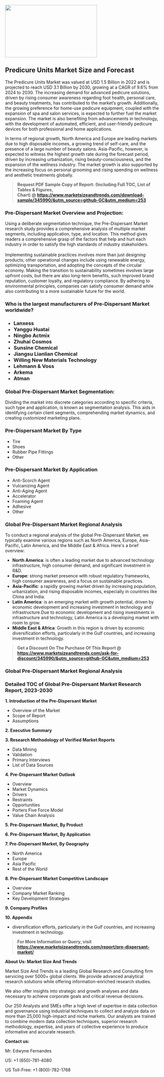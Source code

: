 <p><img class="alignnone size-medium wp-image-20088" src="https://ffe5etoiles.com/wp-content/uploads/2024/12/MST1-300x171.png" alt="" width="300" height="171" /></p><h2>Predicure Units Market Size and Forecast</h2><p>The Predicure Units Market was valued at USD 1.5 Billion in 2022 and is projected to reach USD 3.1 Billion by 2030, growing at a CAGR of 9.6% from 2024 to 2030. The increasing demand for advanced pedicure solutions, driven by rising consumer awareness regarding foot health, personal care, and beauty treatments, has contributed to the market’s growth. Additionally, the growing preference for home-use pedicure equipment, coupled with the expansion of spa and salon services, is expected to further fuel the market expansion. The market is also benefiting from advancements in technology, with the development of automated, efficient, and user-friendly pedicure devices for both professional and home applications.</p><p>In terms of regional growth, North America and Europe are leading markets due to high disposable incomes, a growing trend of self-care, and the presence of a large number of beauty salons. Asia-Pacific, however, is expected to witness the highest growth rate during the forecast period, driven by increasing urbanization, rising beauty-consciousness, and the expansion of the wellness industry. The market growth is also supported by the increasing focus on personal grooming and rising spending on wellness and aesthetic treatments globally.</p></p><blockquote id="" class=""><strong>Request PDF Sample Copy of Report: (Including Full TOC, List of Tables &amp; Figures, Chart)&nbsp;@&nbsp;<strong><a href="https://www.marketsizeandtrends.com/download-sample/345990/&utm_source=github-GC&utm_medium=253" target="_blank">https://www.marketsizeandtrends.com/download-sample/345990/&utm_source=github-GC&utm_medium=253</a></strong></strong></blockquote><h3 id="" class="">Pre-Dispersant Market&nbsp;Overview and Projection:</h3><p id="" class="">Using a deliberate segmentation technique, the Pre-Dispersant Market research study provides a comprehensive analysis of multiple market segments, including application, type, and location. This method gives readers a comprehensive grasp of the factors that help and hurt each industry in order to satisfy the high standards of industry stakeholders. <br /> <br />Implementing sustainable practices involves more than just designing products; other operational changes include using renewable energy, optimizing transportation, and adopting the concepts of the circular economy. Making the transition to sustainability sometimes involves large upfront costs, but there are also long-term benefits, such improved brand reputation, customer loyalty, and regulatory compliance. By adhering to environmental principles, companies can satisfy consumer demand while also contributing to a more sustainable future for the world.</p><h3 id="" class="">Who is the largest manufacturers of&nbsp;Pre-Dispersant Market worldwide?</h3><h3 class=""><p><ul><li>Lanxess </li><li> Yanggu Huatai </li><li> Ningbo Actmix </li><li> Zhuhai Cosmos </li><li> Sunsine Chemical </li><li> Jiangsu Lianlian Chemical </li><li> Willing New Materials Technology </li><li> Lehmann & Voss </li><li> Arkema </li><li> Atman</li></ul></p></h3><h3 id="" class="">Global&nbsp;Pre-Dispersant Market Segmentation:</h3><p id="" class="">Dividing the market into discrete categories according to specific criteria, such type and application, is known as segmentation analysis. This aids in identifying certain client segments, comprehending market dynamics, and creating customized marketing plans.</p><h3 id="" class="">Pre-Dispersant Market&nbsp;By Type</h3><p><p><ul><li>Tire</li><li> Shoes</li><li> Rubber Pipe Fittings</li><li> Other</p></li></ul></p></p><h3 id="" class="">Pre-Dispersant Market&nbsp;By Application</h3><p class=""><p><ul><li>Anti-Scorch Agent</li><li> Vulcanizing Agent</li><li> Anti-Aging Agent</li><li> Accelerator</li><li> Foaming Agent</li><li> Adhesive</li><li> Other</li></ul></p></p><h3 id="" class="">Global Pre-Dispersant Market Regional Analysis</h3><p id="" class="">To conduct a regional analysis of the global Pre-Dispersant Market, we typically examine various regions such as North America, Europe, Asia-Pacific, Latin America, and the Middle East &amp; Africa. Here's a brief overview:</p><ul><li><strong>North America</strong>: is often a leading market due to advanced technology infrastructure, high consumer demand, and significant investment in R&amp;D.</li><li><strong>Europe</strong>: strong market presence with robust regulatory frameworks, high consumer awareness, and a focus on sustainable practices.</li><li><strong>Asia-Pacific</strong>: a rapidly growing market driven by increasing population, urbanization, and rising disposable incomes, especially in countries like China and India.</li><li><strong>Latin America</strong>: is an emerging market with growth potential, driven by economic development and increasing investment in technology and infrastructure.Due to economic development and rising investments in infrastructure and technology, Latin America is a developing market with room to grow.</li><li><strong>Middle East &amp; Africa</strong>: Growth in this region is driven by economic diversification efforts, particularly in the Gulf countries, and increasing investment in technology.</li></ul><blockquote id="" class=""><strong>Get a Discount On The Purchase Of This Report @ <strong><a href="https://www.marketsizeandtrends.com/ask-for-discount/345990/&utm_source=github-GC&utm_medium=253" target="_blank">https://www.marketsizeandtrends.com/ask-for-discount/345990/&utm_source=github-GC&utm_medium=253</a></strong></strong></blockquote><h3 id="" class="">Global Pre-Dispersant Market Regional Analysis</h3><h3 id="" class="">Detailed TOC of Global Pre-Dispersant Market Research Report, 2023-2030</h3><p id="" class=""><strong>1. Introduction of the Pre-Dispersant Market</strong></p><ul><li>Overview of the Market</li><li>Scope of Report</li><li>Assumptions</li></ul><p id="" class=""><strong>2. Executive Summary</strong></p><p id="" class=""><strong>3. Research Methodology of Verified Market Reports</strong></p><ul><li>Data Mining</li><li>Validation</li><li>Primary Interviews</li><li>List of Data Sources</li></ul><p id="" class=""><strong>4. Pre-Dispersant Market Outlook</strong></p><ul><li>Overview</li><li>Market Dynamics</li><li>Drivers</li><li>Restraints</li><li>Opportunities</li><li>Porters Five Force Model</li><li>Value Chain Analysis</li></ul><p id="" class=""><strong>5. Pre-Dispersant Market, By Product</strong></p><p id="" class=""><strong>6. Pre-Dispersant Market, By Application</strong></p><p id="" class=""><strong>7. Pre-Dispersant Market, By Geography</strong></p><ul><li>North America</li><li>Europe</li><li>Asia Pacific</li><li>Rest of the World</li></ul><p id="" class=""><strong>8. Pre-Dispersant Market Competitive Landscape</strong></p><ul><li>Overview</li><li>Company Market Ranking</li><li>Key Development Strategies</li></ul><p id="" class=""><strong>9. Company Profiles</strong></p><p id="" class=""><strong>10. Appendix</strong></p><ul><li>diversification efforts, particularly in the Gulf countries, and increasing investment in technology.</li></ul><blockquote id="" class=""><strong>For More Information or Query, visit <strong><strong><a href="https://www.marketsizeandtrends.com/report/pre-dispersant-market/" target="_blank">https://www.marketsizeandtrends.com/report/pre-dispersant-market/</a></strong></strong></strong></blockquote><p id="" class=""><strong>About Us: Market Size And Trends</strong></p><p id="" class="">Market Size And Trends is a leading Global Research and Consulting firm servicing over 5000+ global clients. We provide advanced analytical research solutions while offering information-enriched research studies.</p><p id="" class="">We also offer insights into strategic and growth analyses and data necessary to achieve corporate goals and critical revenue decisions.</p><p id="" class="">Our 250 Analysts and SMEs offer a high level of expertise in data collection and governance using industrial techniques to collect and analyze data on more than 25,000 high-impact and niche markets. Our analysts are trained to combine modern data collection techniques, superior research methodology, expertise, and years of collective experience to produce informative and accurate research.</p><p id="" class=""><strong>Contact us:</strong></p><p id="" class="">Mr. Edwyne Fernandes</p><p id="" class="">US: +1 (650)-781-4080</p><p id="" class="">US Toll-Free: +1 (800)-782-1768</p>

